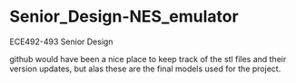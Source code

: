 # Senior_Design-NES_emulator
ECE492-493 Senior Design

github would have been a nice place to keep track of the stl files and their version updates, but alas these are the final models used for the project.
